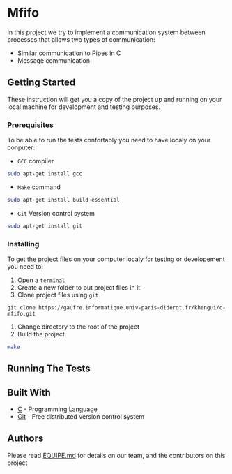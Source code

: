 # Mfifo

In this project we try to implement a communication system between processes
that allows two types of communication:
* Similar communication to Pipes in C
* Message communication

## Getting Started

These instruction will get you a copy of the project up and running on your
local machine for development and testing purposes.

### Prerequisites

To be able to run the tests confortably you need to have localy on your conputer:
* `GCC` compiler
```bash
sudo apt-get install gcc
```
* `Make` command
```bash
sudo apt-get install build-essential
```
* `Git` Version control system
```bash
sudo apt-get install git
```

### Installing

To get the project files on your computer localy for testing or developement you
need to:

1. Open a `terminal`
1. Create a new folder to put project files in it
1. Clone project files using `git`
```git
git clone https://gaufre.informatique.univ-paris-diderot.fr/khengui/c-mfifo.git
```
1. Change directory to the root of the project
1. Build the project
```bash
make
```

## Running The Tests

## Built With

* [C](https://en.wikipedia.org/wiki/C_(programming_language)) - Programming Language
* [Git](https://git-scm.com/) - Free distributed version control system

## Authors

Please read [EQUIPE.md](EQUIPE.md) for details on our team, and the contributors on this project